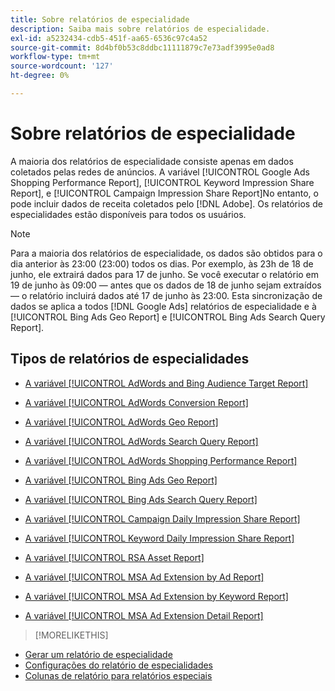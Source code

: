 ```yaml
---
title: Sobre relatórios de especialidade
description: Saiba mais sobre relatórios de especialidade.
exl-id: a5232434-cdb5-451f-aa65-6536c97c4a52
source-git-commit: 8d4bf0b53c8ddbc11111879c7e73adf3995e0ad8
workflow-type: tm+mt
source-wordcount: '127'
ht-degree: 0%

---
```


# Sobre relatórios de especialidade

A maioria dos relatórios de especialidade consiste apenas em dados coletados pelas redes de anúncios. A variável [!UICONTROL Google Ads Shopping Performance Report], [!UICONTROL Keyword Impression Share Report], e [!UICONTROL Campaign Impression Share Report]No entanto, o pode incluir dados de receita coletados pelo [!DNL Adobe]. Os relatórios de especialidades estão disponíveis para todos os usuários.

>[!NOTE]
>
>Para a maioria dos relatórios de especialidade, os dados são obtidos para o dia anterior às 23:00 (23:00) todos os dias. Por exemplo, às 23h de 18 de junho, ele extrairá dados para 17 de junho. Se você executar o relatório em 19 de junho às 09:00 — antes que os dados de 18 de junho sejam extraídos — o relatório incluirá dados até 17 de junho às 23:00. Esta sincronização de dados se aplica a todos [!DNL Google Ads] relatórios de especialidade e à [!UICONTROL Bing Ads Geo Report] e [!UICONTROL Bing Ads Search Query Report].

## Tipos de relatórios de especialidades

* [A variável [!UICONTROL AdWords and Bing Audience Target Report]](/help/search-social-commerce/reports/management/specialty/adwords-bing-audience-target-report.md)

* [A variável [!UICONTROL AdWords Conversion Report]](/help/search-social-commerce/reports/management/specialty/adwords-conversion-report.md)

* [A variável [!UICONTROL AdWords Geo Report]](/help/search-social-commerce/reports/management/specialty/adwords-geo-report.md)

* [A variável [!UICONTROL AdWords Search Query Report]](/help/search-social-commerce/reports/management/specialty/adwords-search-query-report.md)

* [A variável [!UICONTROL AdWords Shopping Performance Report]](/help/search-social-commerce/reports/management/specialty/adwords-shopping-performance-report.md)

* [A variável [!UICONTROL Bing Ads Geo Report]](/help/search-social-commerce/reports/management/specialty/bing-ads-geo-report.md)

* [A variável [!UICONTROL Bing Ads Search Query Report]](/help/search-social-commerce/reports/management/specialty/bing-ads-search-query-report.md)

* [A variável [!UICONTROL Campaign Daily Impression Share Report]](/help/search-social-commerce/reports/management/specialty/campaign-daily-impression-share-report.md)

* [A variável [!UICONTROL Keyword Daily Impression Share Report]](/help/search-social-commerce/reports/management/specialty/keyword-daily-impression-share-report.md)

* [A variável [!UICONTROL RSA Asset Report]](/help/search-social-commerce/reports/management/specialty/rsa-asset-report.md)

* [A variável [!UICONTROL MSA Ad Extension by Ad Report]](msa-ad-extension-detail-report.md)

* [A variável [!UICONTROL MSA Ad Extension by Keyword Report]](msa-ad-extension-by-keyword-report.md)

* [A variável [!UICONTROL MSA Ad Extension Detail Report]](msa-ad-extension-by-ad-report.md)

>[!MORELIKETHIS]
>
* [Gerar um relatório de especialidade](/help/search-social-commerce/reports/management/specialty/specialty-report-generate.md)
* [Configurações do relatório de especialidades](/help/search-social-commerce/reports/management/specialty/specialty-report-settings.md)
* [Colunas de relatório para relatórios especiais](/help/search-social-commerce/reports/management/specialty/specialty-report-columns.md)
